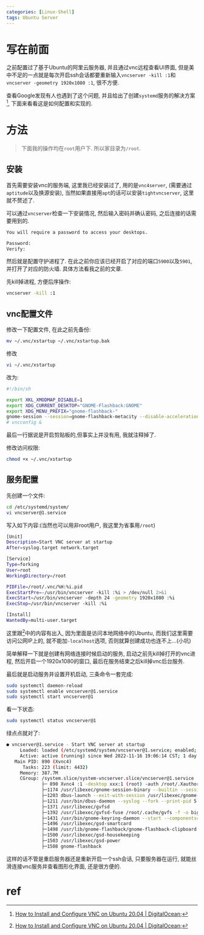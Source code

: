 ```yaml
---
categories: [Linux-Shell]
tags: Ubuntu Server
---
```


# 写在前面

之前配置过了基于Ubuntu的阿里云服务器, 并且通过vnc远程查看UI界面, 但是美中不足的一点就是每次开启ssh会话都要重新输入`vncserver -kill :1`和`vncserver -geometry 1920x1080 :1`, 很不方便.

查看Google发现有人也遇到了这个问题, 并且给出了创建`systemd`服务的解决方案[^1], 下面来看看这是如何配置和实现的. 

# 方法

>   下面我的操作均在`root`用户下. 所以家目录为`/root`.

## 安装

首先需要安装vnc的服务端, 这里我已经安装过了, 用的是`vnc4server`, (需要通过`aptitude`以及换源安装), 当然如果直接用`apt`的话可以安装`tightvncserver`, 这里就不赘述了. 

可以通过`vncserver`检查一下安装情况, 然后输入密码并确认密码, 之后连接的话需要用到的.

```bash
You will require a password to access your desktops.

Password:
Verify:
```

然后就是配置守护进程了. 在此之前你应该已经开启了对应的端口`5900`以及`5901`, 并打开了对应的防火墙. 具体方法看我之前的文章.

先kill掉进程, 方便后序操作:

```bash
vncserver -kill :1
```



## vnc配置文件

修改一下配置文件, 在此之前先备份:

```bash
mv ~/.vnc/xstartup ~/.vnc/xstartup.bak
```

修改

```bash
vi ~/.vnc/xstartup
```

改为:

```bash
#!/bin/sh

export XKL_XMODMAP_DISABLE=1
export XDG_CURRENT_DESKTOP="GNOME-Flashback:GNOME"
export XDG_MENU_PREFIX="gnome-flashback-"
gnome-session --session=gnome-flashback-metacity --disable-acceleration-check &
# vncconfig &
```

最后一行据说是开启剪贴板的,但事实上并没有用, 我就注释掉了. 

修改访问权限:

```bash
chmod +x ~/.vnc/xstartup
```

## 服务配置

先创建一个文件:

```bash
cd /etc/systemd/system/
vi vncserver@1.service 
```

写入如下内容:(当然也可以用非root用户, 我这里为省事用`/root`)

```bash
[Unit]
Description=Start VNC server at startup
After=syslog.target network.target

[Service]
Type=forking
User=root
WorkingDirectory=/root

PIDFile=/root/.vnc/%H:%i.pid
ExecStartPre=-/usr/bin/vncserver -kill :%i > /dev/null 2>&1
ExecStart=/usr/bin/vncserver -depth 24 -geometry 1920x1080 :%i
ExecStop=/usr/bin/vncserver -kill :%i

[Install]
WantedBy=multi-user.target
```

这里跟[^1]中的内容有出入, 因为里面是访问本地网络中的Ubuntu, 而我们这里需要访问公网IP上的, 就不能加`-localhost`选项, 否则就算创建成功也连不上...(小坑)

简单解释一下就是创建有网络连接时候启动的服务, 启动之前先kill掉打开的vnc进程, 然后开启一个1920x1080的窗口, 最后在服务结束之后kill掉vnc后台服务.

最后就是启动服务并设置开机启动, 三条命令一套完成:

```bash
sudo systemctl daemon-reload
sudo systemctl enable vncserver@1.service
sudo systemctl start vncserver@1
```

看一下状态:

```bash
sudo systemctl status vncserver@1
```

绿点点就对了:

```bash
● vncserver@1.service - Start VNC server at startup
     Loaded: loaded (/etc/systemd/system/vncserver@1.service; enabled; vendor preset: enabled)
     Active: active (running) since Wed 2022-11-16 19:06:14 CST; 1 day 1h ago
   Main PID: 890 (Xvnc4)
      Tasks: 223 (limit: 4432)
     Memory: 387.7M
     CGroup: /system.slice/system-vncserver.slice/vncserver@1.service
             ├─ 890 Xvnc4 :1 -desktop xxx:1 (root) -auth /root/.Xauthority -geometry 1920x1080 -depth 24 -rfb>
             ├─1174 /usr/libexec/gnome-session-binary --builtin --session=gnome-flashback-metacity --disable-acceleration-check
             ├─1203 dbus-launch --exit-with-session /usr/libexec/gnome-session-binary --builtin --session=gnome-flashback-metacit>
             ├─1211 /usr/bin/dbus-daemon --syslog --fork --print-pid 5 --print-address 7 --session
             ├─1371 /usr/libexec/gvfsd
             ├─1392 /usr/libexec/gvfsd-fuse /root/.cache/gvfs -f -o big_writes
             ├─1431 /usr/bin/gnome-keyring-daemon --start --components=ssh
             ├─1496 /usr/libexec/gsd-smartcard
             ├─1498 /usr/lib/gnome-flashback/gnome-flashback-clipboard
             ├─1500 /usr/libexec/gsd-housekeeping
             ├─1503 /usr/libexec/gsd-power
             ├─1508 gnome-flashback
```

这样的话不管是重启服务器还是重新开启一个ssh会话, 只要服务器在运行, 就能丝滑连接vnc服务并查看图形化界面, 还是很方便的. 

# ref

[^1]:[How to Install and Configure VNC on Ubuntu 20.04 | DigitalOcean](https://www.digitalocean.com/community/tutorials/how-to-install-and-configure-vnc-on-ubuntu-20-04);